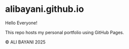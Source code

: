 # alibayani.github.io

Hello Everyone!

This repo hosts my personal portfolio using GitHub Pages.

© ALI BAYANI 2025

